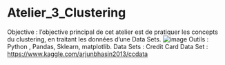 # Atelier_3_Clustering
Objective :
l’objective principal de cet atelier est de pratiquer les concepts du clustering, en traitant les données
d’une Data Sets.
![image](https://github.com/Aoulek/Atelier_3_Clustering/assets/101673062/3462b8d4-ea93-48e9-a4a4-7cf91904542b)
Outils : Python , Pandas, Sklearn, matplotlib.
Data Sets :
Credit Card Data Set : https://www.kaggle.com/arjunbhasin2013/ccdata
